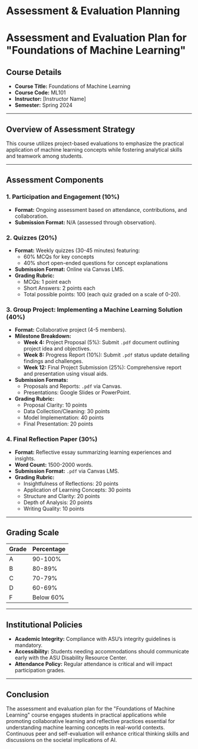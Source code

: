 Assessment & Evaluation Planning
================================

# Assessment and Evaluation Plan for "Foundations of Machine Learning"

## Course Details
- **Course Title:** Foundations of Machine Learning  
- **Course Code:** ML101  
- **Instructor:** [Instructor Name]  
- **Semester:** Spring 2024  

---

## Overview of Assessment Strategy
This course utilizes project-based evaluations to emphasize the practical application of machine learning concepts while fostering analytical skills and teamwork among students.

---

## Assessment Components

### 1. Participation and Engagement (10%)
- **Format:** Ongoing assessment based on attendance, contributions, and collaboration.
- **Submission Format:** N/A (assessed through observation).

### 2. Quizzes (20%)
- **Format:** Weekly quizzes (30-45 minutes) featuring:
  - 60% MCQs for key concepts
  - 40% short open-ended questions for concept explanations
- **Submission Format:** Online via Canvas LMS.
- **Grading Rubric:**
  - MCQs: 1 point each
  - Short Answers: 2 points each
  - Total possible points: 100 (each quiz graded on a scale of 0-20).

### 3. Group Project: Implementing a Machine Learning Solution (40%)
- **Format:** Collaborative project (4-5 members).
- **Milestone Breakdown:**
  - **Week 4:** Project Proposal (5%): Submit `.pdf` document outlining project idea and objectives.
  - **Week 8:** Progress Report (10%): Submit `.pdf` status update detailing findings and challenges.
  - **Week 12:** Final Project Submission (25%): Comprehensive report and presentation using visual aids.
- **Submission Formats:** 
  - Proposals and Reports: `.pdf` via Canvas.
  - Presentations: Google Slides or PowerPoint.
- **Grading Rubric:**
  - Proposal Clarity: 10 points
  - Data Collection/Cleaning: 30 points
  - Model Implementation: 40 points
  - Final Presentation: 20 points

### 4. Final Reflection Paper (30%)
- **Format:** Reflective essay summarizing learning experiences and insights.
- **Word Count:** 1500-2000 words.
- **Submission Format:** `.pdf` via Canvas LMS.
- **Grading Rubric:**
  - Insightfulness of Reflections: 20 points 
  - Application of Learning Concepts: 30 points 
  - Structure and Clarity: 20 points 
  - Depth of Analysis: 20 points 
  - Writing Quality: 10 points 

---

## Grading Scale

| Grade | Percentage |
|-------|------------|
| A     | 90-100%    |
| B     | 80-89%     |
| C     | 70-79%     |
| D     | 60-69%     |
| F     | Below 60%  |

---

## Institutional Policies
- **Academic Integrity:** Compliance with ASU’s integrity guidelines is mandatory.
- **Accessibility:** Students needing accommodations should communicate early with the ASU Disability Resource Center.
- **Attendance Policy:** Regular attendance is critical and will impact participation grades.

---

## Conclusion
The assessment and evaluation plan for the "Foundations of Machine Learning" course engages students in practical applications while promoting collaborative learning and reflective practices essential for understanding machine learning concepts in real-world contexts. Continuous peer and self-evaluation will enhance critical thinking skills and discussions on the societal implications of AI.